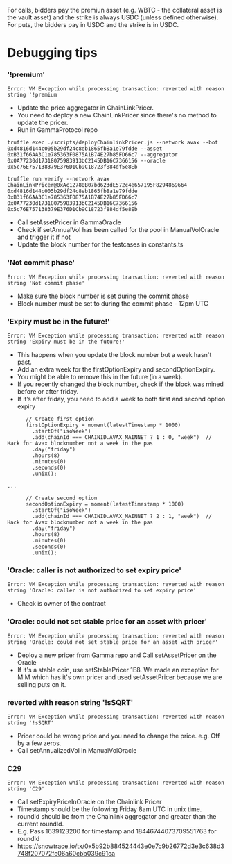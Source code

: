 For calls, bidders pay the premiun asset (e.g. WBTC - the collateral asset is the vault asset) and the strike is always USDC (unless defined otherwise).
For puts, the bidders pay in USDC and the strike is in USDC.


# Debugging tips

### '!premium'
```
Error: VM Exception while processing transaction: reverted with reason string '!premium
```
- Update the price aggregator in ChainLinkPricer.
- You need to deploy a new ChainLinkPricer since there's no method to update the pricer.
- Run in GammaProtocol repo

```
truffle exec ./scripts/deployChainlinkPricer.js --network avax --bot 0xd4816d144c005b29df24c8eb1865fb8a1e79fdde --asset 0xB31f66AA3C1e785363F0875A1B74E27b85FD66c7 --aggregator 0x0A77230d17318075983913bC2145DB16C7366156 --oracle 0x5c76E757138379E376D1Cb9C18723f884df5e8Eb

truffle run verify --network avax ChainLinkPricer@0xAc12780B07bd623dE572c4e657195F8294869664 0xd4816d144c005b29df24c8eb1865fb8a1e79fdde 0xB31f66AA3C1e785363F0875A1B74E27b85FD66c7 0x0A77230d17318075983913bC2145DB16C7366156 0x5c76E757138379E376D1Cb9C18723f884df5e8Eb
```

- Call setAssetPricer in GammaOracle
- Check if setAnnualVol has been called for the pool in ManualVolOracle and trigger it if not
- Update the block number for the testcases in constants.ts

### 'Not commit phase'
```
Error: VM Exception while processing transaction: reverted with reason string 'Not commit phase'
```
- Make sure the block number is set during the commit phase
- Block number must be set to during the commit phase - 12pm UTC

### 'Expiry must be in the future!'
```
Error: VM Exception while processing transaction: reverted with reason string 'Expiry must be in the future!'
```
- This happens when you update the block number but a week hasn't past.
- Add an extra week for the firstOptionExpiry and secondOptionExpiry.
- You might be able to remove this in the future (in a week).
- If you recently changed the block number, check if the block was mined before or after friday.
- If it’s after friday, you need to add a week to both first and second option expiry

```
      // Create first option
      firstOptionExpiry = moment(latestTimestamp * 1000)
        .startOf("isoWeek")
        .add(chainId === CHAINID.AVAX_MAINNET ? 1 : 0, "week")  // Hack for Avax blocknumber not a week in the pas
        .day("friday")
        .hours(8)
        .minutes(0)
        .seconds(0)
        .unix();

...

      // Create second option
      secondOptionExpiry = moment(latestTimestamp * 1000)
        .startOf("isoWeek")
        .add(chainId === CHAINID.AVAX_MAINNET ? 2 : 1, "week")  // Hack for Avax blocknumber not a week in the pas
        .day("friday")
        .hours(8)
        .minutes(0)
        .seconds(0)
        .unix();
```

### 'Oracle: caller is not authorized to set expiry price'
```
Error: VM Exception while processing transaction: reverted with reason string 'Oracle: caller is not authorized to set expiry price'
```
- Check is owner of the contract

### 'Oracle: could not set stable price for an asset with pricer'
```
Error: VM Exception while processing transaction: reverted with reason string 'Oracle: could not set stable price for an asset with pricer'
```
- Deploy a new pricer from Gamma repo and Call setAssetPricer on the Oracle
- If it's a stable coin, use setStablePricer 1E8.  We made an exception for MIM which has it's own pricer and used setAssetPricer because we are selling puts on it.

### reverted with reason string '!sSQRT'
```
Error: VM Exception while processing transaction: reverted with reason string '!sSQRT'
```
- Pricer could be wrong price and you need to change the price.  e.g. Off by a few zeros.
- Call setAnnualizedVol in ManualVolOracle

### C29
```
Error: VM Exception while processing transaction: reverted with reason string 'C29'
```
- Call setExpiryPriceInOracle on the Chainlink Pricer
- Timestamp should be the following Friday 8am UTC in unix time.
- roundId should be from the Chainlink aggregator and greater than the current roundId.
- E.g. Pass 1639123200 for timestamp and 18446744073709551763 for roundId
- https://snowtrace.io/tx/0x5b92b884524443e0e7c9b26772d3e3c638d3748f207072fc06a60cbb039c91ca

